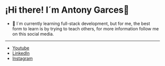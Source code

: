 # ¡Hi there! I´m Antony Garces👋



- 🔭 I´m currently learning full-stack     development, but for me, the best form to learn is by trying to teach others, for more information follow me on this social media.

---
- [Youtube](https://www.youtube.com/channel/UC3ITiY6o4znFvqOOcV4MTuA)
- [LinkedIn](https://www.linkedin.com/antony-garces-492020259/)
- [Instagram](https://www.instagram.com/antonygarcespascuas/?next=%2F)
